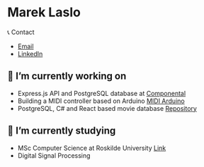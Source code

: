 # Marek Laslo



:telephone_receiver: Contact
- [Email](mailto:decagon06_planner@icloud.com)
- [LinkedIn](https://www.linkedin.com/in/marek-laslo-815727159/)



## 🔭 I’m currently working on
- Express.js API and PostgreSQL database at [Componental](https://github.com/Componental)
- Building a MIDI controller based on Arduino [MIDI Arduino](https://github.com/MarLaslo/midi_arduino)
- PostgreSQL, C# and React based movie database [Repository](https://github.com/RUC-MSc-CS-CIT-2024)



## 🌱 I’m currently studying
- MSc Computer Science at Roskilde University [Link](https://ruc.dk/en/master/computer-science)
- Digital Signal Processing

  
<!--
**MarLaslo/MarLaslo** is a ✨ _special_ ✨ repository because its `README.md` (this file) appears on your GitHub profile.

Here are some ideas to get you started:

- 
- 👯 I’m looking to collaborate on ...
- 🤔 I’m looking for help with ...
- 💬 Ask me about ...
- 📫 How to reach me: ...
- 😄 Pronouns: ...
- ⚡ Fun fact: ...
-->
